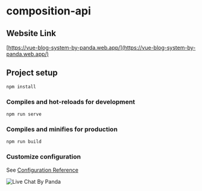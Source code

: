 # composition-api

## Website Link
[https://vue-blog-system-by-panda.web.app/](https://vue-blog-system-by-panda.web.app/)

## Project setup
```
npm install
```

### Compiles and hot-reloads for development
```
npm run serve
```

### Compiles and minifies for production
```
npm run build
```

### Customize configuration
See [Configuration Reference](https://cli.vuejs.org/config/)

![Live Chat By Panda](https://firebasestorage.googleapis.com/v0/b/paingthuhtwe-portfolio.appspot.com/o/projects%2FVueBlog.png?alt=media&token=6f089240-40f5-475f-a45f-3c565611ab24)

